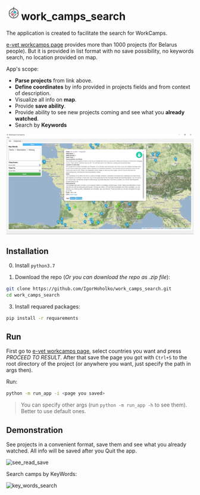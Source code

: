 # <img src="resources/icon.png" width="40" height="40">work_camps_search
The application is created to facilitate the search for WorkCamps. 

[e-vet workcamps page](https://www.e-vet.org/fo/html5/index.cfm?e04=250735&qs=style2&dil=eng) provides more than 1000 projects (for Belarus people). But it is provided in list format with no save possibility, no keywords search, no location provided on map.

App's scope:
  - **Parse projects** from link above.
  - **Define coordinates** by info provided in projects fields and from context of description.
  - Visualize all info on **map**.
  - Provide **save ability**.
  - Provide ability to see new projects coming and see what you **already watched**.
  - Search by **Keywords**
  


<img src="resources/ui.PNG">

## Installation 
0) Install `python3.7`

2) Download the repo (*Or you can download the repo as .zip file*):
```bash
git clone https://github.com/IgorHoholko/work_camps_search.git
cd work_camps_search
```

3) Install requared packages:
```bash
pip install -r requarements
```

## Run
First go to [e-vet workcamps page](https://www.e-vet.org/fo/html5/index.cfm?e04=250735&qs=style2&dil=eng), select countries you want and press *PROCEED TO RESULT*. 
After that save the page you got with `Ctrl+S` to the  root directory of the project (or anywhere you want, just specify the path in args then). 

Run: 
```bash
python -m run_app -i <page you saved>
```
> You can specify other args (run `python -m run_app -h` to see them). Better to use default ones.


## Demonstration
See projects in a convenient format, save them and see what you already watched. All info will be saved after you Quit the app.

![see_read_save](https://github.com/IgorHoholko/work_camps_search/blob/main/resources/see_read_save.gif)


Search camps by KeyWords:

![key_words_search](https://github.com/IgorHoholko/work_camps_search/blob/main/resources/key_words_search.gif)




